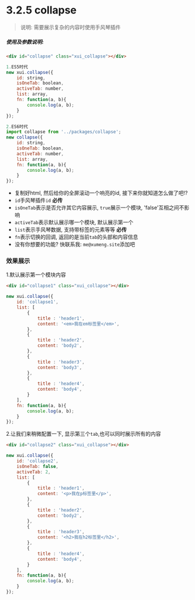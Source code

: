 <link rel="stylesheet" type="text/css" href="../assets/xui.css">
<script type="text/javascript" src="../assets/xui.js"></script>

# 3.2.5 collapse

>说明: 需要展示复杂的内容时使用手风琴插件

##### 使用及参数说明:
```html
<div id="collapse" class="xui_collapse"></div>
```
```js
1.ES5时代
new xui.collapse({
	id: string,
	isOneTab: boolean,
	activeTab: number,
	list: array,
	fn: function(a, b){
		console.log(a, b);
	}
});

2.ES6时代
import collapse from '../packages/collapse';
new collapse({
	id: string,
	isOneTab: boolean,
	activeTab: number,
	list: array,
	fn: function(a, b){
		console.log(a, b);
	}
});
```
* 复制好html, 然后给你的全屏滚动一个响亮的id, 接下来你就知道怎么做了吧!?
* `id`手风琴插件`id` **必传**
* `isOneTab`表示是否允许其它内容展示, `true`展示一个模块, 'false'互相之间不影响
* `activeTab`表示默认展示哪一个模块, 默认展示第一个
* `list`表示手风琴数据, 支持带标签的元素等等 **必传**
* `fn`表示切换的回调, 返回的是当前`tab`的头部和内容信息
* 没有你想要的功能? 快联系我: `me@xumeng.site`添加吧

### 效果展示

1.默认展示第一个模块内容

<div id="collapse1" class="xui_collapse"></div>
<script>
new xui.collapse({
	id: 'collapse1',
	list: [
		{
			title : 'header1',
			content: '<em>我在em标签里</em>',
		},
		{
			title : 'header2',
			content: 'body2',
		},
		{
			title : 'header3',
			content: 'body3',
		},
		{
			title : 'header4',
			content: 'body4',
		}
	],
	fn: function(a, b){
		console.log(a, b);
	}
});
</script>

```html
<div id="collapse1" class="xui_collapse"></div>
```
```js
new xui.collapse({
	id: 'collapse1',
	list: [
		{
			title : 'header1',
			content: '<em>我在em标签里</em>',
		},
		{
			title : 'header2',
			content: 'body2',
		},
		{
			title : 'header3',
			content: 'body3',
		},
		{
			title : 'header4',
			content: 'body4',
		}
	],
	fn: function(a, b){
		console.log(a, b);
	}
});
```

2.让我们来稍微配置一下, 显示第三个`tab`,也可以同时展示所有的内容

<div id="collapse2" class="xui_collapse"></div>
<script>
new xui.collapse({
	id: 'collapse2',
	isOneTab: false,
	activeTab: 2,
	list: [
		{
			title : 'header1',
			content: '<p>我在p标签里</p>',
		},
		{
			title : 'header2',
			content: 'body2',
		},
		{
			title : 'header3',
			content: '<h2>我在h2标签里</h2>',
		},
		{
			title : 'header4',
			content: 'body4',
		}
	],
	fn: function(a, b){
		console.log(a, b);
	}
});
</script>

```html
<div id="collapse2" class="xui_collapse"></div>
```
```js
new xui.collapse({
	id: 'collapse2',
	isOneTab: false,
	activeTab: 2,
	list: [
		{
			title : 'header1',
			content: '<p>我在p标签里</p>',
		},
		{
			title : 'header2',
			content: 'body2',
		},
		{
			title : 'header3',
			content: '<h2>我在h2标签里</h2>',
		},
		{
			title : 'header4',
			content: 'body4',
		}
	],
	fn: function(a, b){
		console.log(a, b);
	}
});
```
